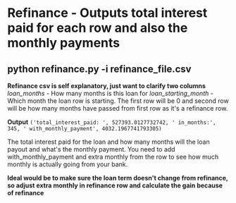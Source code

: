 # Refinance - Outputs total interest paid for each row and also the monthly payments

## python refinance.py -i refinance_file.csv

**Refinance csv is self explanatory, just want to clarify two columns**
*loan_months* - How many months is this loan for
*loan_starting_month* - Which month the loan row is starting. The first row will be 0 and second row will be how many months have passed from first row as it's a refinance row.

**Output**
`('total_interest_paid: ', 527393.0127732742, ' in_months:', 345, ' with_monthly_payment', 4032.1967741793305)`

The total interest paid for the loan and how many months will the loan payout and what's the monthly payment.
You need to add with_monthly_payment and extra monthly from the row to see how much monthly is actually going from your bank.

**Ideal would be to make sure the loan term doesn't change from refinance, so adjust extra monthly in refinance row and calculate the gain because of refinance** 


